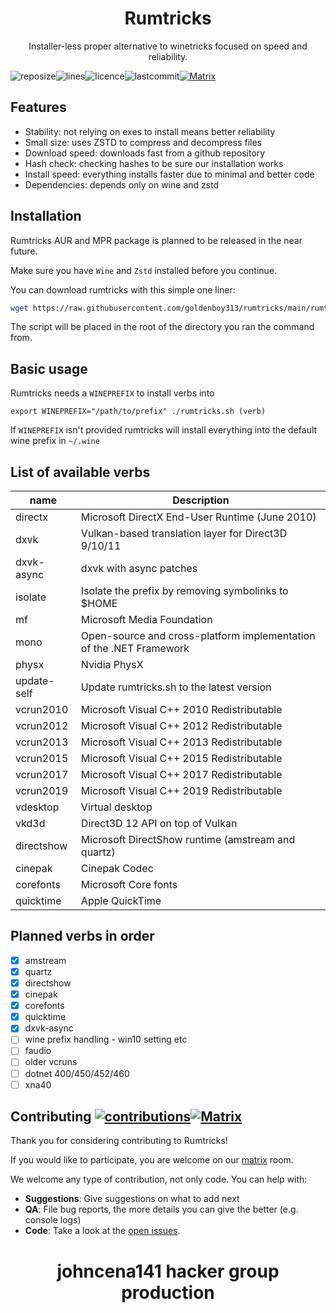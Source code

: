 <div align="center">
  <h1>Rumtricks</h1>
</div>

<p align="center">
  Installer-less proper alternative to winetricks focused on speed and reliability.
</p>

![reposize](https://img.shields.io/github/repo-size/goldenboy313/rumtricks)![lines](https://img.shields.io/tokei/lines/github/goldenboy313/rumtricks)![licence](https://img.shields.io/github/license/goldenboy313/rumtricks)![lastcommit](https://img.shields.io/github/last-commit/goldenboy313/rumtricks)[![Matrix](https://matrix.to/img/matrix-badge.svg)](https://matrix.to/#/!SlYhhmreXjJylcsjfn:tedomum.net?via=matrix.org&via=tedomum.net)

## Features

* Stability: not relying on exes to install means better reliability
* Small size: uses ZSTD to compress and decompress files
* Download speed: downloads fast from a github repository
* Hash check: checking hashes to be sure our installation works
* Install speed: everything installs faster due to minimal and better code
* Dependencies: depends only on wine and zstd

## Installation

Rumtricks AUR and MPR package is planned to be released in the near future.

Make sure you have `Wine` and `Zstd` installed before you continue.

You can download rumtricks with this simple one liner:

```bash
wget https://raw.githubusercontent.com/goldenboy313/rumtricks/main/rumtricks.sh
```

The script will be placed in the root of the directory you ran the command from.

## Basic usage

Rumtricks needs a `WINEPREFIX` to install verbs into

`export WINEPREFIX="/path/to/prefix" ./rumtricks.sh (verb)`

If `WINEPREFIX` isn't provided rumtricks will install everything into the default wine prefix in `~/.wine`


## List of available verbs

name | Description
--- | ---
directx | Microsoft DirectX End-User Runtime (June 2010)
dxvk | Vulkan-based translation layer for Direct3D 9/10/11
dxvk-async | dxvk with async patches
isolate | Isolate the prefix by removing symbolinks to $HOME
mf | Microsoft Media Foundation
mono | Open-source and cross-platform implementation of the .NET Framework
physx | Nvidia PhysX
update-self | Update rumtricks.sh to the latest version
vcrun2010 | Microsoft Visual C++ 2010 Redistributable
vcrun2012 | Microsoft Visual C++ 2012 Redistributable
vcrun2013 | Microsoft Visual C++ 2013 Redistributable
vcrun2015 | Microsoft Visual C++ 2015 Redistributable
vcrun2017 | Microsoft Visual C++ 2017 Redistributable
vcrun2019 | Microsoft Visual C++ 2019 Redistributable
vdesktop | Virtual desktop
vkd3d | Direct3D 12 API on top of Vulkan
directshow | Microsoft DirectShow runtime (amstream and quartz)
cinepak | Cinepak Codec
corefonts | Microsoft Core fonts
quicktime | Apple QuickTime

## Planned verbs in order

* [x] amstream
* [x] quartz
* [x] directshow
* [x] cinepak
* [x] corefonts
* [x] quicktime
* [x] dxvk-async
* [ ] wine prefix handling - win10 setting etc
* [ ] faudio
* [ ] older vcruns
* [ ] dotnet 400/450/452/460
* [ ] xna40

## Contributing [![contributions](https://img.shields.io/badge/contributions-welcome-brightgreen.svg?style=flat)](https://github.com/goldenboy313/rumtricks/issues)[![Matrix](https://matrix.to/img/matrix-badge.svg)](https://matrix.to/#/!SlYhhmreXjJylcsjfn:tedomum.net?via=matrix.org&via=tedomum.net)

Thank you for considering contributing to Rumtricks!

If you would like to participate, you are welcome on our [matrix](https://matrix.to/#/!SlYhhmreXjJylcsjfn:tedomum.net?via=matrix.org&via=envs.net&via=tedomum.net) room.

We welcome any type of contribution, not only code. You can help with:
- **Suggestions**: Give suggestions on what to add next
- **QA**: File bug reports, the more details you can give the better (e.g. console logs)
- **Code**: Take a look at the [open issues](https://github.com/goldenboy313/rumtricks/issues).

<div align="center">
  <h1>johncena141 hacker group production</h1>
</div>
